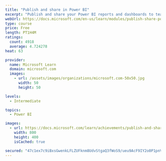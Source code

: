 ```yaml
---
title: "Publish and share in Power BI"
excerpt: "Publish and share your Power BI reports and dashboards to teammates in your organization or to everyone on the web."
webUrl: https://docs.microsoft.com/en-us/learn/modules/publish-share-power-bi/
type: course
price: Free
length: PT1H4M
ratings:
  count: 4918
  average: 4.724278
heat: 63

provider:
  name: Microsoft Learn
  domain: microsoft.com
  images:
    - url: /assets/images/organizations/microsoft.com-50x50.jpg
      width: 50
      height: 50

levels:
  - Intermediate

topics:
  - Power BI

images:
  - url: https://docs.microsoft.com/learn/achievements/publish-and-share-with-power-bi-desktop-social.png
    width: 800
    height: 400
    isCached: true

secured: "47c1ex7c9iBxsGwenkLFLZUFknm8UdvStgaQ3fWoS9/ueu9AcF9IY2o0P1pnVBf5SiL7w00tnpv0XRbmTo3oFKDuxEfxpj5WaUD5E0pQN/wjZsrYKh/esKHHK9a1HrlR0epRwzt6k7lmfpVjMCu1PKgVe1NahzkncjQd1Dd3+Soc1eUPIWjM0bCJfcDnQ0Q8Kepx/cfcBw8/29BAC5QSni/rEIZi6nTWNB2/Jf4AwvL2/pShKbuEgEpgtgCE+SAqQPQn9Z/MtfksHjSgX6GTtDgTGr1Oo7WIdn0+dADmzZqAud8gjHIS6RRKD9zwyRaRsret+MdYyzVuKHv4robLLYpZQ+dR+cn+BoocNLR2XsYyW8A2HqyTpG7OVKZsRjEG2J5jkd7FJr9quNiSwkQohcHyNGbhh12HVf8Lx7perU0=;+Q/hnmak4lrwa92HXhhB9A=="
---
```


